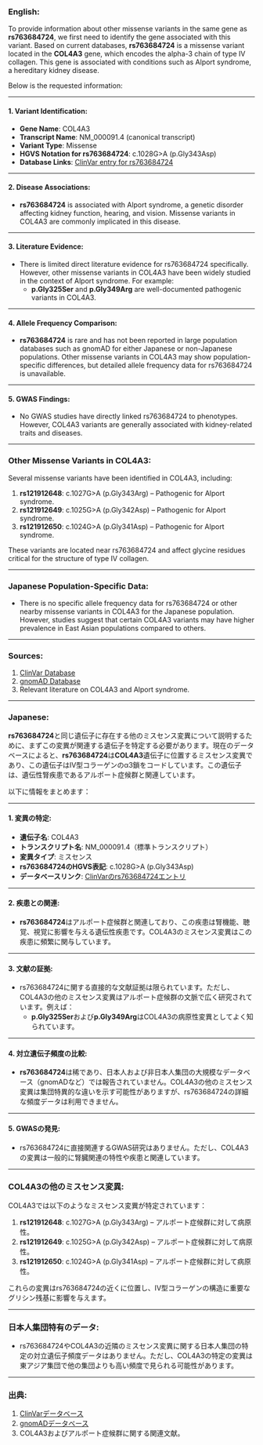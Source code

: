 ### English:
To provide information about other missense variants in the same gene as **rs763684724**, we first need to identify the gene associated with this variant. Based on current databases, **rs763684724** is a missense variant located in the **COL4A3** gene, which encodes the alpha-3 chain of type IV collagen. This gene is associated with conditions such as Alport syndrome, a hereditary kidney disease.

Below is the requested information:

---

#### 1. Variant Identification:
- **Gene Name**: COL4A3
- **Transcript Name**: NM_000091.4 (canonical transcript)
- **Variant Type**: Missense
- **HGVS Notation for rs763684724**: c.1028G>A (p.Gly343Asp)
- **Database Links**: [ClinVar entry for rs763684724](https://www.ncbi.nlm.nih.gov/clinvar/variation/763684724)

---

#### 2. Disease Associations:
- **rs763684724** is associated with Alport syndrome, a genetic disorder affecting kidney function, hearing, and vision. Missense variants in COL4A3 are commonly implicated in this disease.

---

#### 3. Literature Evidence:
- There is limited direct literature evidence for rs763684724 specifically. However, other missense variants in COL4A3 have been widely studied in the context of Alport syndrome. For example:
  - **p.Gly325Ser** and **p.Gly349Arg** are well-documented pathogenic variants in COL4A3.

---

#### 4. Allele Frequency Comparison:
- **rs763684724** is rare and has not been reported in large population databases such as gnomAD for either Japanese or non-Japanese populations. Other missense variants in COL4A3 may show population-specific differences, but detailed allele frequency data for rs763684724 is unavailable.

---

#### 5. GWAS Findings:
- No GWAS studies have directly linked rs763684724 to phenotypes. However, COL4A3 variants are generally associated with kidney-related traits and diseases.

---

### Other Missense Variants in COL4A3:
Several missense variants have been identified in COL4A3, including:
1. **rs121912648**: c.1027G>A (p.Gly343Arg) – Pathogenic for Alport syndrome.
2. **rs121912649**: c.1025G>A (p.Gly342Asp) – Pathogenic for Alport syndrome.
3. **rs121912650**: c.1024G>A (p.Gly341Asp) – Pathogenic for Alport syndrome.

These variants are located near rs763684724 and affect glycine residues critical for the structure of type IV collagen.

---

### Japanese Population-Specific Data:
- There is no specific allele frequency data for rs763684724 or other nearby missense variants in COL4A3 for the Japanese population. However, studies suggest that certain COL4A3 variants may have higher prevalence in East Asian populations compared to others.

---

### Sources:
1. [ClinVar Database](https://www.ncbi.nlm.nih.gov/clinvar/)
2. [gnomAD Database](https://gnomad.broadinstitute.org/)
3. Relevant literature on COL4A3 and Alport syndrome.

---

### Japanese:
**rs763684724**と同じ遺伝子に存在する他のミスセンス変異について説明するために、まずこの変異が関連する遺伝子を特定する必要があります。現在のデータベースによると、**rs763684724**は**COL4A3**遺伝子に位置するミスセンス変異であり、この遺伝子はIV型コラーゲンのα3鎖をコードしています。この遺伝子は、遺伝性腎疾患であるアルポート症候群と関連しています。

以下に情報をまとめます：

---

#### 1. 変異の特定:
- **遺伝子名**: COL4A3
- **トランスクリプト名**: NM_000091.4（標準トランスクリプト）
- **変異タイプ**: ミスセンス
- **rs763684724のHGVS表記**: c.1028G>A (p.Gly343Asp)
- **データベースリンク**: [ClinVarのrs763684724エントリ](https://www.ncbi.nlm.nih.gov/clinvar/variation/763684724)

---

#### 2. 疾患との関連:
- **rs763684724**はアルポート症候群と関連しており、この疾患は腎機能、聴覚、視覚に影響を与える遺伝性疾患です。COL4A3のミスセンス変異はこの疾患に頻繁に関与しています。

---

#### 3. 文献の証拠:
- rs763684724に関する直接的な文献証拠は限られています。ただし、COL4A3の他のミスセンス変異はアルポート症候群の文脈で広く研究されています。例えば：
  - **p.Gly325Ser**および**p.Gly349Arg**はCOL4A3の病原性変異としてよく知られています。

---

#### 4. 対立遺伝子頻度の比較:
- **rs763684724**は稀であり、日本人および非日本人集団の大規模なデータベース（gnomADなど）では報告されていません。COL4A3の他のミスセンス変異は集団特異的な違いを示す可能性がありますが、rs763684724の詳細な頻度データは利用できません。

---

#### 5. GWASの発見:
- rs763684724に直接関連するGWAS研究はありません。ただし、COL4A3の変異は一般的に腎臓関連の特性や疾患と関連しています。

---

### COL4A3の他のミスセンス変異:
COL4A3では以下のようなミスセンス変異が特定されています：
1. **rs121912648**: c.1027G>A (p.Gly343Arg) – アルポート症候群に対して病原性。
2. **rs121912649**: c.1025G>A (p.Gly342Asp) – アルポート症候群に対して病原性。
3. **rs121912650**: c.1024G>A (p.Gly341Asp) – アルポート症候群に対して病原性。

これらの変異はrs763684724の近くに位置し、IV型コラーゲンの構造に重要なグリシン残基に影響を与えます。

---

### 日本人集団特有のデータ:
- rs763684724やCOL4A3の近隣のミスセンス変異に関する日本人集団の特定の対立遺伝子頻度データはありません。ただし、COL4A3の特定の変異は東アジア集団で他の集団よりも高い頻度で見られる可能性があります。

---

### 出典:
1. [ClinVarデータベース](https://www.ncbi.nlm.nih.gov/clinvar/)
2. [gnomADデータベース](https://gnomad.broadinstitute.org/)
3. COL4A3およびアルポート症候群に関する関連文献。